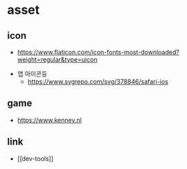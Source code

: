 # asset

## icon
+ https://www.flaticon.com/icon-fonts-most-downloaded?weight=regular&type=uicon
- 앱 아이콘등
  + https://www.svgrepo.com/svg/378846/safari-ios

## game
+ https://www.kenney.nl

## link
- [[dev-tools]]
